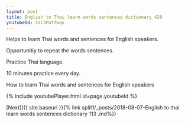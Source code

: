 ```yaml
---
layout: post
title: English to Thai learn words sentences dictionary 429 
youtubeId: ssC3Potfwqo
---
```

 
 
Helps to learn Thai words and sentences for English speakers.

Opportunitiy to repeat the words sentences. 

Practice Thai language. 
 
10 minutes practice every day. 
 
How to learn Thai words and sentences for English speakers 
 
{% include youtubePlayer.html id=page.youtubeId %}
 
 
[Next]({{ site.baseurl }}{% link  split1/_posts/2018-08-07-English to thai learn words sentences dictionary 113 .md%})
 
